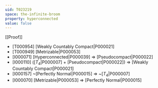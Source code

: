 ```yaml
---
uid: T023219
space: the-infinite-broom
property: hyperconnected
value: false
---
```

[[Proof]]

* [T000954] [Weakly Countably Compact|P000021]
* [T000949] [Metrizable|P000053]
* [I000071] [Hyperconnected|P000039] => [Pseudocompact|P000022]
* [I000110] ([$T_4$|P000007] + [Pseudocompact|P000022]) => [Weakly Countably Compact|P000021]
* [I000157] ~[Perfectly Normal|P000015] => ~[$T_4$|P000007]
* [I000070] [Metrizable|P000053] => [Perfectly Normal|P000015]

